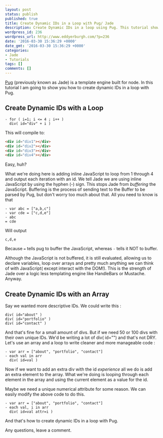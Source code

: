 ```yaml
---
layout: post
status: publish
published: true
title: Create Dynamic IDs in a Loop with Pug/ Jade
description: Create Dynamic IDs in a loop using Pug. This tutorial shows you how to use Pug to create dynamic ids for DOM elements
wordpress_id: 236
wordpress_url: http://www.eddyerburgh.com/?p=236
date: '2016-03-30 15:36:29 +0000'
date_gmt: '2016-03-30 15:36:29 +0000'
categories:
- Jade
- Tutorials
tags: []
comments: []
---
```


<a href="http://jade-lang.com/tutorial/">Pug</a> (previously known as Jade)  is a template engine built for node. In this tutorial I am going to show you how to create dynamic IDs in a loop with Pug.

## Create Dynamic IDs with a Loop

```pug
- for ( i=1; i <= 4 ; i++ )
  div( id="div" + i )
```

This will compile to:
```html
<div id="div1"></div>
<div id="div2"></div>
<div id="div3"></div>
<div id="div4"></div>
```

Easy, huh?

What we're doing here is adding inline JavaScript to loop from 1 through 4 and output each iteration with an id. We tell Jade we are using inline JavaScript by using the hyphen (-) sign. This stops Jade from *buffering* the JavaScript. Buffering is the process of sending text to the Buffer to be parsed by Pug, but don't worry too much about that. All you need to know is that

```pug
- var abc = ["a,b,c"]
- var cde = ["c,d,e"]
- abc
= cde
```

Will output

```c,d,e```

Because `=` tells pug to buffer the JavaScript, whereas `-` tells it NOT to buffer.

Although the JavaScript is not buffered, it is still evaluated, allowing us to declare variables, loop over arrays and pretty much anything we can think of with JavaScript( except interact with the DOM!). This is the strength of Jade over a logic less templating engine like HandleBars or Mustache. Anyway.

## Create Dynamic IDs with an Array

Say we wanted more descriptive IDs. We could write this :

```pug
div( id="about" )
div( id="portfolio" )
div( id="contact" )
```

And that's fine for a small amount of divs. But if we need 50 or 100 divs with their own unique IDs. We'd be writing a lot of div( id="") and that's not DRY. Let's use an array and a loop to write cleaner and more manageable code :
```pug
- var arr = ["about", "portfolio", "contact"]
- each val in arr
  div( id=val )
```

Now if we want to add an extra div with the id *experience* all we do is add an extra element to the array. What we're doing is looping through each element in the array and using the current element as a value for the id.

Maybe we need a unique numerical attribute for some reason. We can easily modify the above code to do this.

```pug
- var arr = ["about", "portfolio", "contact"]
- each val, i in arr
  div( id=val attr=i )
```

And that's how to create dynamic IDs in a loop with Pug.

Any questions, leave a comment.
